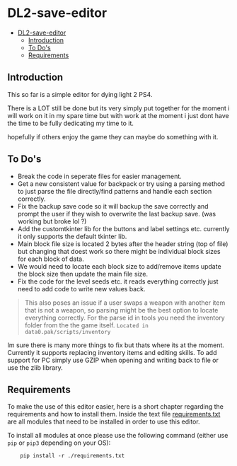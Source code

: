 # DL2-save-editor
- [DL2-save-editor](#dl2-save-editor)
  - [Introduction](#introduction)
  - [To Do's](#to-dos)
  - [Requirements](#requirements)


## Introduction
This so far is a simple editor for dying light 2 PS4.

There is a LOT still be done but its very simply put together for the moment i will work on it in
my spare time but with work at the moment i just dont have the time to be fully dedicating my time to it.

hopefully if others enjoy the game they can maybe do something with it.


## To Do's
- Break the code in seperate files for easier management.
- Get a new consistent value for backpack or try using a parsing method to just parse the file directly/find patterns and handle each section correctly.
- Fix the backup save code so it will backup the save correctly and prompt the user if they wish to overwrite the last backup save. (was working but broke lol ?)
- Add the customtkinter lib for the buttons and label settings etc. currently it only supports the default tkinter lib.
- Main block file size is located 2 bytes after the header string (top of file) but changing that doest work so there might be individual block sizes for each block of data.
- We would need to locate each block size to add/remove items update the block size then update the main file size.
- Fix the code for the level seeds etc. it reads everything correctly just need to add code to write new values back.
> This also poses an issue if a user swaps a weapon with another item that is not a weapon, so parsing might be the best option to locate everything correctly. For the parse id in tools you need the inventory folder from the the game itself. `Located in data0.pak/scripts/inventory`

Im sure there is many more things to fix but thats where its at the moment.
Currently it supports replacing inventory items and editing skills.
To add support for PC simply use GZIP when opening and writing back to file or use the zlib library.

## Requirements
To make the use of this editor easier, here is a short chapter regarding the requirements and how to install them.
Inside the text file [requirements.txt](./requirements.txt) are all modules that need to be installed in order to use this editor.

To install all modules at once please use the following command (either use `pip` or `pip3` depending on your OS):
```
    pip install -r ./requirements.txt
```